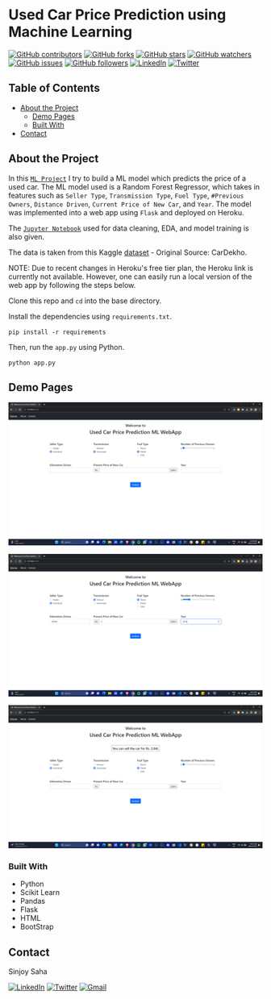 # Used Car Price Prediction using Machine Learning

[![GitHub contributors](https://img.shields.io/github/contributors/sinjoysaha/Car-Price-Prediction-ML-WebApp.svg)](https://GitHub.com/sinjoysaha/Car-Price-Prediction-ML-WebApp/graphs/contributors/)
[![GitHub forks](https://img.shields.io/github/forks/sinjoysaha/Car-Price-Prediction-ML-WebApp.svg)](https://GitHub.com/sinjoysaha/Car-Price-Prediction-ML-WebApp/network/)
[![GitHub stars](https://img.shields.io/github/stars/sinjoysaha/Car-Price-Prediction-ML-WebApp.svg)](https://GitHub.com/sinjoysaha/Car-Price-Prediction-ML-WebApp/stargazers/)
[![GitHub watchers](https://img.shields.io/github/watchers/sinjoysaha/Car-Price-Prediction-ML-WebApp.svg)](https://GitHub.com/sinjoysaha/Car-Price-Prediction-ML-WebApp/watchers/)
[![GitHub issues](https://img.shields.io/github/issues/sinjoysaha/Car-Price-Prediction-ML-WebApp.svg)](https://GitHub.com/sinjoysaha/Car-Price-Prediction-ML-WebApp/issues/)
[![GitHub followers](https://img.shields.io/github/followers/sinjoysaha.svg)](https://github.com/sinjoysaha?tab=followers)
[![LinkedIn](https://img.shields.io/badge/-LinkedIn-black.svg?style=flat-square&logo=linkedin&color=0077b5)](https://linkedin.com/in/sinjoysaha)
[![Twitter](https://img.shields.io/badge/-Twitter-blue.svg?style=flat-square&logo=twitter&color=b3e0ff)](https://twitter.com/SinjoySaha)

## Table of Contents

* [About the Project](#about-the-project)
  * [Demo Pages](#demo-pages)
  * [Built With](#built-with)
* [Contact](#contact)

## About the Project


In this [`ML Project`](https://github.com/sinjoysaha/Car-Price-Prediction-ML-WebApp) I try to build a ML model which predicts the price of a used car. The ML model used is a Random Forest Regressor, which takes in features such as `Seller Type`, `Transmission Type`, `Fuel Type`,  `#Previous Owners`, `Distance Driven`, `Current Price of New Car`, and `Year`. The model was implemented into a web app using `Flask` and deployed on Heroku.

The [`Jupyter Notebook`](https://github.com/sinjoysaha/Car-Price-Prediction-ML-WebApp/blob/main/Car_Price_Prediction_Model.ipynb) used for data cleaning, EDA, and model training is also given.

The data is taken from this Kaggle [dataset](https://www.kaggle.com/datasets/nehalbirla/vehicle-dataset-from-cardekho) - Original Source: CarDekho. 

NOTE: Due to recent changes in Heroku's free tier plan, the Heroku link is currently not available. However, one can easily run a local version of the web app by following the steps below.

Clone this repo and `cd` into the base directory. 

Install the dependencies using `requirements.txt`.
```shell
pip install -r requirements
```

Then, run the `app.py` using Python. 
```shell
python app.py
```

## Demo Pages
[![Project Image](docs/images/image1.png)](https://github.com/sinjoysaha/Car-Price-Prediction-ML-WebApp)

[![Project Image](docs/images/image2.png)](https://github.com/sinjoysaha/Car-Price-Prediction-ML-WebApp)

[![Project Image](docs/images/image3.png)](https://github.com/sinjoysaha/Car-Price-Prediction-ML-WebApp)

### Built With

* Python
* Scikit Learn
* Pandas
* Flask
* HTML
* BootStrap

## Contact

Sinjoy Saha 

  [![LinkedIn](https://img.shields.io/badge/LinkedIn-0077B5?style=for-the-badge&logo=linkedin&logoColor=white)](https://linkedin.com/in/sinjoysaha)
  [![Twitter](https://img.shields.io/badge/Twitter-1DA1F2?style=for-the-badge&logo=twitter&logoColor=white)](https://twitter.com/SinjoySaha)
  [![Gmail](https://img.shields.io/badge/Gmail-D14836?style=for-the-badge&logo=gmail&logoColor=white)](mailto:sinjoysaha555@gmail.com)

